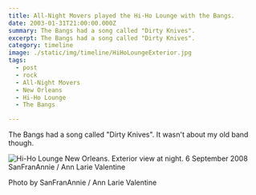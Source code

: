 ```yaml
---
title: All-Night Movers played the Hi-Ho Lounge with the Bangs.
date: 2003-01-31T21:00:00.000Z
summary: The Bangs had a song called "Dirty Knives".
excerpt: The Bangs had a song called "Dirty Knives".
category: timeline
image: ./static/img/timeline/HiHoLoungeExterior.jpg
tags:
  - post
  - rock
  - All-Night Movers
  - New Orleans
  - Hi-Ho Lounge
  - The Bangs

---
```


The Bangs had a song called "Dirty Knives". It wasn't about my old band though.

![Hi-Ho Lounge New Orleans. Exterior view at night. 6 September 2008 SanFranAnnie / Ann Larie Valentine](/static/img/timeline/HiHoLoungeExterior.jpg "Hi-Ho Lounge New Orleans. Exterior view at night. 6 September 2008 SanFranAnnie / Ann Larie Valentine")
<figcaption>Photo by SanFranAnnie / Ann Larie Valentine</figcaption>